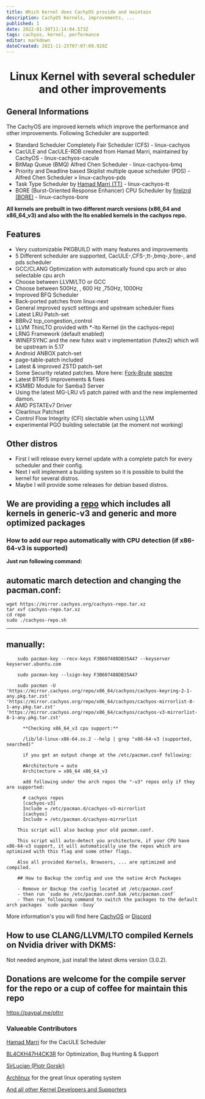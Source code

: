 ```yaml
---
title: Which Kernel does CachyOS provide and maintain
description: CachyOS Kernels, improvements, ... 
published: 1
date: 2022-01-30T11:14:04.573Z
tags: cachyos, kernel, performance
editor: markdown
dateCreated: 2021-11-25T07:07:09.929Z
---
```


# <center>Linux Kernel with several scheduler and other improvements</center>

## General Informations

The CachyOS are improved kernels which improve the performance and other improvements. Following Scheduler are supported:

- Standard Scheduler Completely Fair Scheduler (CFS) - linux-cachyos
- CacULE and CacULE-RDB created from Hamad Marri, maintained by CachyOS - linux-cachyos-cacule
- BitMap Queue (BMQ) Alfred Chen Scheduler - linux-cachyos-bmq
- Priority and Deadline based Skiplist multiple queue scheduler (PDS) - Alfred Chen Scheduler » linux-cachyos-pds
- Task Type Scheduler by [Hamad Marri (TT)](https://github.com/hamadmarri/TT-CPU-Scheduler) - linux-cachyos-tt
- BORE (Burst-Oriented Response Enhancer) CPU Scheduler by [firelzrd (BORE)](https://github.com/firelzrd/bore-scheduler) - linux-cachyos-bore

**All kernels are prebuilt in two different march versions (x86_64 and x86_64_v3) and also with the lto enabled kernels in the cachyos repo.**

## Features

- Very customizable PKGBUILD with many features and improvements
- 5 Different scheduler are supported, CacULE-,CFS-,tt-,bmq-,bore-, and pds scheduler
- GCC/CLANG Optimization with automatically found cpu arch or also selectable cpu arch
- Choose between LLVM/LTO or GCC
- Choose between 500Hz, , 600 Hz ,750Hz, 1000Hz
- Improved BFQ Scheduler
- Back-ported patches from linux-next
- General improved sysctl settings and upstream scheduler fixes
- Latest LRU Patch-set
- BBRv2 tcp_congestion_control
- LLVM ThinLTO provided with \*-lto Kernel (in the cachyos-repo)
- LRNG Framework (default enabled)
- WINEFSYNC and the new futex wait v implementation (futex2) which will be upstream in 5.17
- Android ANBOX patch-set
- page-table-patch included
- Latest & improved ZSTD patch-set
- Some Security related patches. More here: [Fork-Brute](https://github.com/ptr1337/kernel-patches/blob/master/5.15/0001-security-patches.patch) [spectre](https://github.com/ptr1337/kernel-patches/blob/master/5.15/0001-spectre-patches.patch)
- Latest BTRFS improvements & fixes
- KSMBD Module for Samba3 Server
- Using the latest MG-LRU v5 patch paired with and the new implemented damon.
- AMD PSTATEv7 Driver
- Clearlinux Patchset
- Control Flow Integrity (CFI) slectable when using LLVM
- experimental PGO building selectable (at the moment not working)

## Other distros

- First I will release every kernel update with a complete patch for every scheduler and their config.
- Next I will implement a building system so it is possible to build the kernel for several distros.
- Maybe I will provide some releases for debian based distros.

## We are providing a [repo](https://mirror.cachyos.org/) which includes all kernels in generic-v3 and generic and more optimized packages

### How to add our repo automatically with CPU detection (if x86-64-v3 is supported)

**Just run following command:**

## **automatic march detection and changing the pacman.conf:**

    wget https://mirror.cachyos.org/cachyos-repo.tar.xz
    tar xvf cachyos-repo.tar.xz
    cd repo
    sudo ./cachyos-repo.sh

---



## **manually**:
```
    sudo pacman-key --recv-keys F3B607488DB35A47 --keyserver keyserver.ubuntu.com

    sudo pacman-key --lsign-key F3B607488DB35A47

    sudo pacman -U 'https://mirror.cachyos.org/repo/x86_64/cachyos/cachyos-keyring-2-1-any.pkg.tar.zst' 'https://mirror.cachyos.org/repo/x86_64/cachyos/cachyos-mirrorlist-8-1-any.pkg.tar.zst' 'https://mirror.cachyos.org/repo/x86_64/cachyos/cachyos-v3-mirrorlist-8-1-any.pkg.tar.zst'

      **Checking x86_64_v3 cpu support:**

      /lib/ld-linux-x86-64.so.2 --help | grep "x86-64-v3 (supported, searched)"

      if you get an output change at the /etc/pacman.conf following:

      #Architecture = auto
      Architecture = x86_64 x86_64_v3

      add following under the arch repos the "-v3" repos only if they are supported:

      # cachyos repos
      [cachyos-v3]
      Include = /etc/pacman.d/cachyos-v3-mirrorlist
      [cachyos]
      Include = /etc/pacman.d/cachyos-mirrorlist

```
```
    This script will also backup your old pacman.conf.

    This script will auto-detect you architecture, if your CPU have x86-64-v3 support, it will automatically use the repos which are optimized with this flag and some other flags.

    Also all provided Kernels, Browsers, ... are optimized and compiled.

    ## How to Backup the config and use the native Arch Packages

    - Remove or Backup the config located at /etc/pacman.conf
    - then run `sudo mv /etc/pacman.conf.bak /etc/pacman.conf`
    - Then run following command to switch the packages to the default arch packages `sudo pacman -Suuy`

```
More information's you will find here [CachyOS](https://github.com/cachyos) or [Discord](https://discord.gg/k39qfrxPNa)

## How to use CLANG/LLVM/LTO compiled Kernels on Nvidia driver with DKMS:

Not needed anymore, just install the latest dkms version (3.0.2).

## Donations are welcome for the compile server for the repo or a cup of coffee for maintain this repo

<https://paypal.me/pttrr>

### Valueable Contributors

[Hamad Marri](https://github.com/hamadmarri) for the CacULE Scheduler

[BL4CKH47H4CK3R](https://github.com/BL4CKH47H4CK3R) for Optimization, Bug Hunting & Support

[SirLucjan (Piotr Gorski)](https://github.com/sirlucjan)

[Archlinux](https://archlinux.org) for the great linux operating system

[And all other Kernel Developers and Supporters](https://github.com/torvalds/linux)